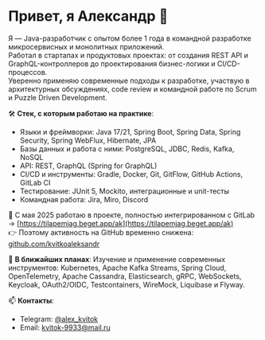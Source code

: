 # Привет, я Александр 👋

Я — Java-разработчик с опытом более 1 года в командной разработке микросервисных и монолитных приложений.  
Работал в стартапах и продуктовых проектах: от создания REST API и GraphQL-контроллеров до проектирования бизнес-логики и CI/CD-процессов.  
Уверенно применяю современные подходы к разработке, участвую в архитектурных обсуждениях, code review и командной работе по Scrum и Puzzle Driven Development.

🛠️ **Стек, с которым работаю на практике**:
- Языки и фреймворки: Java 17/21, Spring Boot, Spring Data, Spring Security, Spring WebFlux, Hibernate, JPA
- Базы данных и работа с ними: PostgreSQL, JDBC, Redis, Kafka, NoSQL
- API: REST, GraphQL (Spring for GraphQL)
- CI/CD и инструменты: Gradle, Docker, Git, GitFlow, GitHub Actions, GitLab CI
- Тестирование: JUnit 5, Mockito, интеграционные и unit-тесты
- Командная работа: Jira, Miro, Discord

📍 С мая 2025 работаю в проекте, полностью интегрированном с GitLab  
→ [https://tilapemjag.beget.app/ak](https://tilapemjag.beget.app/ak)  
👉 Поэтому активность на GitHub временно снижена: [github.com/kvitkoaleksandr](https://github.com/kvitkoaleksandr)

🚀 **В ближайших планах**:
Изучение и применение современных инструментов: Kubernetes, Apache Kafka Streams, Spring Cloud, OpenTelemetry, Apache Cassandra, Elasticsearch, gRPC, WebSockets, Keycloak, OAuth2/OIDC, Testcontainers, WireMock, Liquibase и Flyway.

📫 **Контакты**:
- Telegram: [@alex_kvitok](https://t.me/alex_kvitok)
- Email: kvitok-9933@mail.ru
